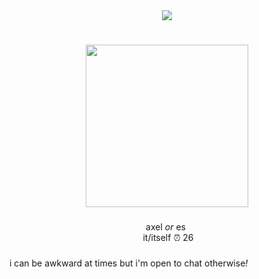 <div align="center">
  <img src="https://visitor-badge.laobi.icu/badge?page_id=executivemanager.executivemanager&right_color=darkred&left_text=FIND%20YOUR%20STAR"  />
</div>
<h1 align="left"></h1>

###
###

<div align="center">
  <img height="260" src="https://i.postimg.cc/d01hTrHR/0j-R0y-CZ3-o.png"  />
</div>

###

<p align="center">⠀axel <i>or</i> es ⠀<br>⠀ it/itself ⏰ 26⠀</p>

###

i can be awkward at times but i'm open to chat otherwise<i>!</i>

<h1 align="left"></h1>

###
